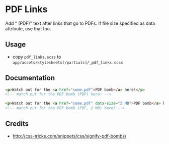 # PDF Links

Add " (PDF)" text after links that go to PDFs. If file size specified as data attribute, use that too.

## Usage

* copy `pdf_links.scss` to `app/assets/stylesheets[/partials]/_pdf_links.scss`

## Documentation


```html
<p>Watch out for the <a href="some.pdf">PDF bomb</a> here!</p>
<!-- Watch out for the PDF bomb (PDF) here! -->
```

```html
<p>Watch out for the <a href="some.pdf" data-size="2 MB">PDF bomb</a> here!</p>
<!-- Watch out for the PDF bomb (PDF, 2 MB) here! -->
```


## Credits

* http://css-tricks.com/snippets/css/signify-pdf-bombs/
